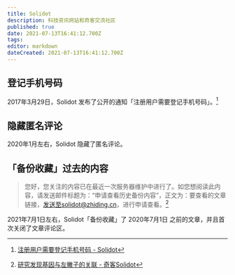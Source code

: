```yaml
---
title: Solidot
description: 科技资讯网站和奇客交流社区
published: true
date: 2021-07-13T16:41:12.700Z
tags: 
editor: markdown
dateCreated: 2021-07-13T16:41:12.700Z
---
```


## 登记手机号码

2017年3月29日，Solidot 发布了公开的通知「注册用户需要登记手机号码」。[^11]

[^11]: [注册用户需要登记手机号码 - Solidot](https://web.archive.org/web/20170331221653/https://www.solidot.org/story?sid=51861)

## 隐藏匿名评论

2020年1月左右，Solidot 隐藏了匿名评论。

## 「备份收藏」过去的内容

> 您好，您关注的内容已在最近一次服务器维护中进行了。如您想阅读此内容，请发送邮件标题为：“申请查看历史备份内容”，正文为：要查看的文章链接，发送至solidot@zhiding.cn，进行申请查看。[^buac]

[^buac]: [研究发现基因与左撇子的关联 - 奇客Solidot](https://web.archive.org/web/20210713094259/https://www.solidot.org/story?sid=62072)

2021年7月1日左右，Solidot「备份收藏」了 2020年7月1日 之前的文章，并且首次关闭了文章评论区。
